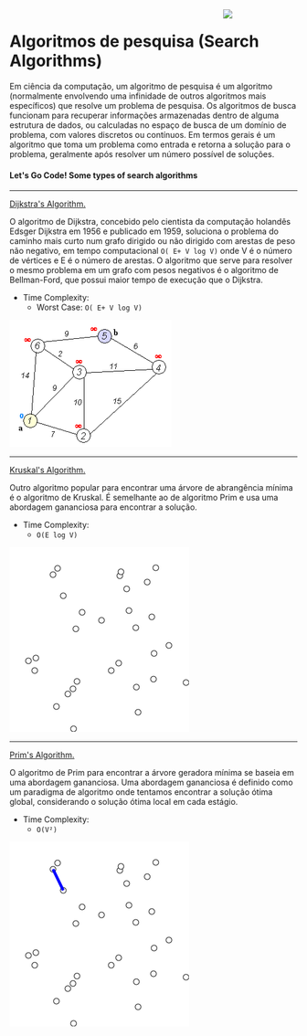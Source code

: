 <img src="https://i.ibb.co/M6nBBb0/mascote.png" align="right" width="130">

# Algoritmos de pesquisa (Search Algorithms)

Em ciência da computação, um algoritmo de pesquisa é um algoritmo (normalmente envolvendo uma infinidade de outros
algoritmos mais específicos) que resolve um problema de pesquisa. Os algoritmos de busca funcionam para recuperar
informações armazenadas dentro de alguma estrutura de dados, ou calculadas no espaço de busca de um domínio de problema,
com valores discretos ou contínuos. Em termos gerais é um algoritmo que toma um problema como entrada e retorna a
solução para o problema, geralmente após resolver um número possível de soluções.

#### Let's Go Code! Some types of search algorithms

---

[Dijkstra's Algorithm.](https://github.com/JoseMateusCamargo/php/blob/main/search-algorithm/Dijkstra.php)

O algoritmo de Dijkstra, concebido pelo cientista da computação holandês Edsger Dijkstra em 1956 e publicado em 1959,
soluciona o problema do caminho mais curto num grafo dirigido ou não dirigido com arestas de peso não negativo, em tempo
computacional `O( E+ V log V)` onde V é o número de vértices e E é o número de arestas. O algoritmo que serve para
resolver o mesmo problema em um grafo com pesos negativos é o algoritmo de Bellman-Ford, que possui maior tempo de
execução que o Dijkstra.

* Time Complexity:
    * Worst Case: `O( E+ V log V)`

![Alt text](img/Dijkstra.gif?raw=true "Dijkstra")

---

[Kruskal's Algorithm.](https://github.com/JoseMateusCamargo/php/blob/main/search-algorithm/Kruskals.php)

Outro algoritmo popular para encontrar uma árvore de abrangência mínima é o algoritmo de Kruskal. É semelhante ao de
algoritmo Prim e usa uma abordagem gananciosa para encontrar a solução.

* Time Complexity:
    * `O(E log V)`

![Alt text](img/Kruskal.gif?raw=true "Kruskal")

---

[Prim's Algorithm.](https://github.com/JoseMateusCamargo/php/blob/main/search-algorithm/Prim.php)

O algoritmo de Prim para encontrar a árvore geradora mínima se baseia em uma abordagem gananciosa. Uma abordagem
gananciosa é definido como um paradigma de algoritmo onde tentamos encontrar a solução ótima global, considerando o
solução ótima local em cada estágio.

* Time Complexity:
    * `O(V²)`

![Alt text](img/Prim.gif?raw=true "Prim")